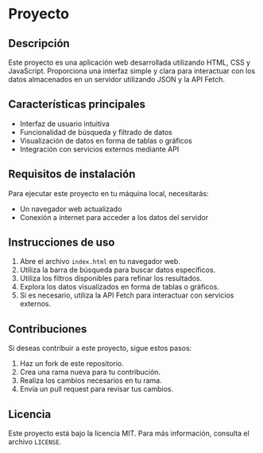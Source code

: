 # Proyecto

## Descripción

Este proyecto es una aplicación web desarrollada utilizando HTML, CSS y JavaScript. Proporciona una interfaz simple y clara para interactuar con los datos almacenados en un servidor utilizando JSON y la API Fetch.

## Características principales

- Interfaz de usuario intuitiva
- Funcionalidad de búsqueda y filtrado de datos
- Visualización de datos en forma de tablas o gráficos
- Integración con servicios externos mediante API

## Requisitos de instalación

Para ejecutar este proyecto en tu máquina local, necesitarás:

- Un navegador web actualizado
- Conexión a internet para acceder a los datos del servidor

## Instrucciones de uso

1. Abre el archivo `index.html` en tu navegador web.
2. Utiliza la barra de búsqueda para buscar datos específicos.
3. Utiliza los filtros disponibles para refinar los resultados.
4. Explora los datos visualizados en forma de tablas o gráficos.
5. Si es necesario, utiliza la API Fetch para interactuar con servicios externos.

## Contribuciones

Si deseas contribuir a este proyecto, sigue estos pasos:

1. Haz un fork de este repositorio.
2. Crea una rama nueva para tu contribución.
3. Realiza los cambios necesarios en tu rama.
4. Envía un pull request para revisar tus cambios.

## Licencia

Este proyecto está bajo la licencia MIT. Para más información, consulta el archivo `LICENSE`.

